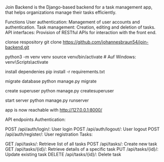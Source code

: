 Join Backend is the Django-based backend for a task management app,
that helps organizations manage their tasks efficiently.

Functions
User authentication: Management of user accounts and authentication.
Task management: Creation, editing and deletion of tasks.
API interfaces: Provision of RESTful APIs for interaction with the front end.

clonse respository
git clone https://github.com/johannesbraun54/join-backend.git

python3 -m venv venv
source venv/bin/activate  # Auf Windows: venv\Scripts\activate

install dependenies
pip install -r requirements.txt

migrate database
python manage.py migrate

create superuser
python manage.py createsuperuser

start server
python manage.py runserver

app is now reachable with http://127.0.0.1:8000/

API endpoints
Authentication:

POST /api/auth/login/: User login
POST /api/auth/logout/: User logout
POST /api/auth/register/: User registration
Tasks:

GET /api/tasks/: Retrieve list of all tasks
POST /api/tasks/: Create new task
GET /api/tasks/{id}/: Retrieve details of a specific task
PUT /api/tasks/{id}/: Update existing task
DELETE /api/tasks/{id}/: Delete task